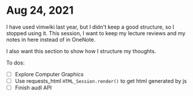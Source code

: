 # Aug 24, 2021

I have used vimwiki last year, but I didn't keep a good structure, so I stopped using it. This session, I want to keep my lecture reviews and my notes in here instead of in OneNote.

I also want this section to show how I structure my thoughts.

To dos:
- [ ] Explore Computer Graphics
- [ ] Use requests_html ``HTML_Session.render()`` to get html generated by js
- [ ] Finish audl API
